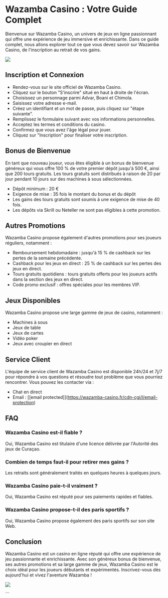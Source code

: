 # Wazamba Casino : Votre Guide Complet

Bienvenue sur Wazamba Casino, un univers de jeux en ligne passionnant
qui offre une expérience de jeu immersive et enrichissante. Dans ce
guide complet, nous allons explorer tout ce que vous devez savoir sur
Wazamba Casino, de l\'inscription au retrait de vos gains.

[![](https://i.imgur.com/JJwkDm3.png)](https://traff.sbs/frcas)

## Inscription et Connexion

-   Rendez-vous sur le site officiel de Wazamba Casino.
-   Cliquez sur le bouton "S\'inscrire" situé en haut à droite de
    l\'écran.
-   Choisissez un personnage parmi Advar, Boani et Chimola.
-   Saisissez votre adresse e-mail.
-   Créez un identifiant et un mot de passe, puis cliquez sur "étape
    suivante".
-   Remplissez le formulaire suivant avec vos informations personnelles.
-   Acceptez les termes et conditions du casino.
-   Confirmez que vous avez l\'âge légal pour jouer.
-   Cliquez sur "Inscription" pour finaliser votre inscription.

## Bonus de Bienvenue

En tant que nouveau joueur, vous êtes éligible à un bonus de bienvenue
généreux qui vous offre 100 % de votre premier dépôt jusqu\'à 500 €,
ainsi que 200 tours gratuits. Les tours gratuits sont distribués à
raison de 20 par jour pendant 10 jours sur des machines à sous
sélectionnées.

-   Dépôt minimum : 20 €
-   Exigence de mise : 35 fois le montant du bonus et du dépôt
-   Les gains des tours gratuits sont soumis à une exigence de mise de
    40 fois.
-   Les dépôts via Skrill ou Neteller ne sont pas éligibles à cette
    promotion.

## Autres Promotions

Wazamba Casino propose également d\'autres promotions pour ses joueurs
réguliers, notamment :

-   Remboursement hebdomadaire : jusqu\'à 15 % de cashback sur les
    pertes de la semaine précédente.
-   Cashback pour les jeux en direct : 25 % de cashback sur les pertes
    des jeux en direct.
-   Tours gratuits quotidiens : tours gratuits offerts pour les joueurs
    actifs dans la section des jeux en direct.
-   Code promo exclusif : offres spéciales pour les membres VIP.

## Jeux Disponibles

Wazamba Casino propose une large gamme de jeux de casino, notamment :

-   Machines à sous
-   Jeux de table
-   Jeux de cartes
-   Vidéo poker
-   Jeux avec croupier en direct

## Service Client

L\'équipe de service client de Wazamba Casino est disponible 24h/24 et
7j/7 pour répondre à vos questions et résoudre tout problème que vous
pourriez rencontrer. Vous pouvez les contacter via :

-   Chat en direct
-   Email :
    \[\[email protected\]\](https://wazamba-casino.fr/cdn-cgi/l/email-protection)

## FAQ




### Wazamba Casino est-il fiable ?

Oui, Wazamba Casino est titulaire d\'une licence délivrée par
l\'Autorité des jeux de Curaçao.







### Combien de temps faut-il pour retirer mes gains ?

Les retraits sont généralement traités en quelques heures à quelques
jours.







### Wazamba Casino paie-t-il vraiment ?

Oui, Wazamba Casino est réputé pour ses paiements rapides et fiables.







### Wazamba Casino propose-t-il des paris sportifs ?

Oui, Wazamba Casino propose également des paris sportifs sur son site
Web.




## Conclusion

Wazamba Casino est un casino en ligne réputé qui offre une expérience de
jeu passionnante et enrichissante. Avec son généreux bonus de bienvenue,
ses autres promotions et sa large gamme de jeux, Wazamba Casino est le
choix idéal pour les joueurs débutants et expérimentés. Inscrivez-vous
dès aujourd\'hui et vivez l\'aventure Wazamba !

[![](\%22https://i.imgur.com/JJwkDm3.png\%22)](\%22https://traff.sbs/frcas\%22)

\`\`\`

